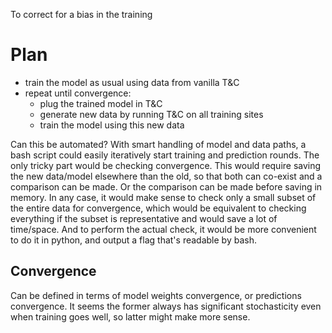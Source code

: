 To correct for a bias in the training

# Plan
* train the model as usual using data from vanilla T&C
* repeat until convergence:
    * plug the trained model in T&C
    * generate new data by running T&C on all training sites
    * train the model using this new data

Can this be automated?
With smart handling of model and data paths, a bash script could easily iteratively start training and prediction rounds.
The only tricky part would be checking convergence. This would require saving the new data/model elsewhere than the old, so that both can co-exist and a comparison can be made. Or the comparison can be made before saving in memory. In any case, it would make sense to check only a small subset of the entire data for convergence, which would be equivalent to checking everything if the subset is representative and would save a lot of time/space. 
And to perform the actual check, it would be more convenient to do it in python, and output a flag that's readable by bash.

## Convergence
Can be defined in terms of model weights convergence, or predictions convergence. It seems the former always has significant stochasticity even when training goes well, so latter might make more sense.